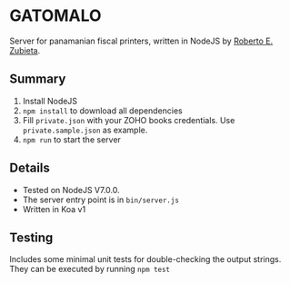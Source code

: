 # GATOMALO

Server for panamanian fiscal printers, written in NodeJS by [Roberto E. Zubieta][1].

## Summary
1. Install NodeJS
2. `npm install` to download all dependencies
3. Fill `private.json` with your ZOHO books credentials. Use `private.sample.json` as example.
4. `npm run` to start the server

## Details
- Tested on NodeJS V7.0.0.
- The server entry point is in `bin/server.js`
- Written in Koa v1

## Testing
Includes some minimal unit tests for double-checking the output strings. They can be executed by running `npm test`

[1]: https://github.com/zubietaroberto
